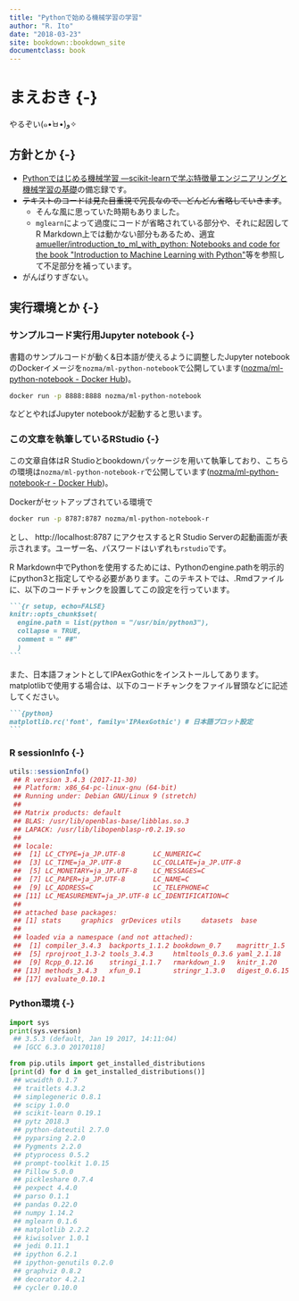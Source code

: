 ```yaml
---
title: "Pythonで始める機械学習の学習"
author: "R. Ito"
date: "2018-03-23"
site: bookdown::bookdown_site
documentclass: book
---
```


# まえおき {-}



やるぞい(๑•̀ㅂ•́)و✧

## 方針とか {-}

- [Pythonではじめる機械学習 ―scikit-learnで学ぶ特徴量エンジニアリングと機械学習の基礎](https://www.amazon.co.jp/dp/4873117984/)の備忘録です。
- <del>テキストのコードは見た目重視で冗長なので、どんどん省略していきます</del>。
    - そんな風に思っていた時期もありました。
    - `mglearn`によって過度にコードが省略されている部分や、それに起因してR Markdown上では動かない部分もあるため、適宜[amueller/introduction_to_ml_with_python: Notebooks and code for the book "Introduction to Machine Learning with Python"](https://github.com/amueller/introduction_to_ml_with_python)等を参照して不足部分を補っています。
- がんばりすぎない。

## 実行環境とか {-}

### サンプルコード実行用Jupyter notebook {-}

書籍のサンプルコードが動く&日本語が使えるように調整したJupyter notebookのDockerイメージを`nozma/ml-python-notebook`で公開しています([nozma/ml-python-notebook - Docker Hub](https://hub.docker.com/r/nozma/ml-python-notebook/))。

```bash
docker run -p 8888:8888 nozma/ml-python-notebook
```

などとやればJupyter notebookが起動すると思います。


### この文章を執筆しているRStudio {-}

この文章自体はR Studioとbookdownパッケージを用いて執筆しており、こちらの環境は`nozma/ml-python-notebook-r`で公開しています([nozma/ml-python-notebook-r - Docker Hub](https://hub.docker.com/r/nozma/ml-python-notebook-r/))。

Dockerがセットアップされている環境で

```bash
docker run -p 8787:8787 nozma/ml-python-notebook-r
```

とし、 http://localhost:8787 にアクセスするとR Studio Serverの起動画面が表示されます。ユーザー名、パスワードはいずれも`rstudio`です。

R Markdown中でPythonを使用するためには、Pythonのengine.pathを明示的にpython3と指定してやる必要があります。このテキストでは、.Rmdファイルに、以下のコードチャンクを設置してこの設定を行っています。

````markdown
```{r setup, echo=FALSE}
knitr::opts_chunk$set(
  engine.path = list(python = "/usr/bin/python3"),
  collapse = TRUE,
  comment = " ##"
  )
```
````

また、日本語フォントとしてIPAexGothicをインストールしてあります。matplotlibで使用する場合は、以下のコードチャンクをファイル冒頭などに記述してください。

````markdown
```{python}
matplotlib.rc('font', family='IPAexGothic') # 日本語プロット設定
```
````

### R sessionInfo {-}



```r
utils::sessionInfo()
 ## R version 3.4.3 (2017-11-30)
 ## Platform: x86_64-pc-linux-gnu (64-bit)
 ## Running under: Debian GNU/Linux 9 (stretch)
 ## 
 ## Matrix products: default
 ## BLAS: /usr/lib/openblas-base/libblas.so.3
 ## LAPACK: /usr/lib/libopenblasp-r0.2.19.so
 ## 
 ## locale:
 ##  [1] LC_CTYPE=ja_JP.UTF-8       LC_NUMERIC=C              
 ##  [3] LC_TIME=ja_JP.UTF-8        LC_COLLATE=ja_JP.UTF-8    
 ##  [5] LC_MONETARY=ja_JP.UTF-8    LC_MESSAGES=C             
 ##  [7] LC_PAPER=ja_JP.UTF-8       LC_NAME=C                 
 ##  [9] LC_ADDRESS=C               LC_TELEPHONE=C            
 ## [11] LC_MEASUREMENT=ja_JP.UTF-8 LC_IDENTIFICATION=C       
 ## 
 ## attached base packages:
 ## [1] stats     graphics  grDevices utils     datasets  base     
 ## 
 ## loaded via a namespace (and not attached):
 ##  [1] compiler_3.4.3  backports_1.1.2 bookdown_0.7    magrittr_1.5   
 ##  [5] rprojroot_1.3-2 tools_3.4.3     htmltools_0.3.6 yaml_2.1.18    
 ##  [9] Rcpp_0.12.16    stringi_1.1.7   rmarkdown_1.9   knitr_1.20     
 ## [13] methods_3.4.3   xfun_0.1        stringr_1.3.0   digest_0.6.15  
 ## [17] evaluate_0.10.1
```


### Python環境 {-}


```python
import sys
print(sys.version)
 ## 3.5.3 (default, Jan 19 2017, 14:11:04) 
 ## [GCC 6.3.0 20170118]
```


```python
from pip.utils import get_installed_distributions
[print(d) for d in get_installed_distributions()]
 ## wcwidth 0.1.7
 ## traitlets 4.3.2
 ## simplegeneric 0.8.1
 ## scipy 1.0.0
 ## scikit-learn 0.19.1
 ## pytz 2018.3
 ## python-dateutil 2.7.0
 ## pyparsing 2.2.0
 ## Pygments 2.2.0
 ## ptyprocess 0.5.2
 ## prompt-toolkit 1.0.15
 ## Pillow 5.0.0
 ## pickleshare 0.7.4
 ## pexpect 4.4.0
 ## parso 0.1.1
 ## pandas 0.22.0
 ## numpy 1.14.2
 ## mglearn 0.1.6
 ## matplotlib 2.2.2
 ## kiwisolver 1.0.1
 ## jedi 0.11.1
 ## ipython 6.2.1
 ## ipython-genutils 0.2.0
 ## graphviz 0.8.2
 ## decorator 4.2.1
 ## cycler 0.10.0
```
